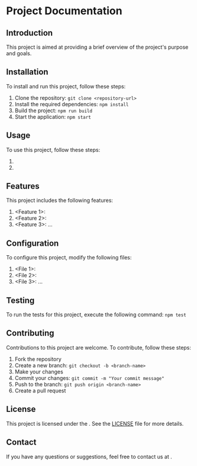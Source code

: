 # Project Documentation

## Introduction
This project is aimed at providing a brief overview of the project's purpose and goals.

## Installation
To install and run this project, follow these steps:

1. Clone the repository: `git clone <repository-url>`
2. Install the required dependencies: `npm install`
3. Build the project: `npm run build`
4. Start the application: `npm start`

## Usage
To use this project, follow these steps:

1. <Provide step-by-step instructions on how to use the project>
2. <Include any relevant code snippets or examples>

## Features
This project includes the following features:

1. <Feature 1>: <Description>
2. <Feature 2>: <Description>
3. <Feature 3>: <Description>
   ...

## Configuration
To configure this project, modify the following files:

1. <File 1>: <Description>
2. <File 2>: <Description>
3. <File 3>: <Description>
   ...

## Testing
To run the tests for this project, execute the following command: `npm test`

## Contributing
Contributions to this project are welcome. To contribute, follow these steps:

1. Fork the repository
2. Create a new branch: `git checkout -b <branch-name>`
3. Make your changes
4. Commit your changes: `git commit -m "Your commit message"`
5. Push to the branch: `git push origin <branch-name>`
6. Create a pull request

## License
This project is licensed under the <license-name>. See the [LICENSE](LICENSE) file for more details.

## Contact
If you have any questions or suggestions, feel free to contact us at <email-address>.
